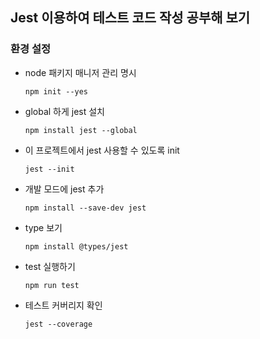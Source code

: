 ## Jest 이용하여 테스트 코드 작성 공부해 보기

### 환경 설정

- node 패키지 매니저 관리 명시
  ```
  npm init --yes
  ```
- global 하게 jest 설치
  ```
  npm install jest --global
  ```
- 이 프로젝트에서 jest 사용할 수 있도록 init
  ```
  jest --init
  ```
- 개발 모드에 jest 추가
  ```
  npm install --save-dev jest
  ```
- type 보기
  ```
  npm install @types/jest
  ```
- test 실행하기
  ```
  npm run test
  ```
- 테스트 커버리지 확인
  ```
  jest --coverage
  ```
